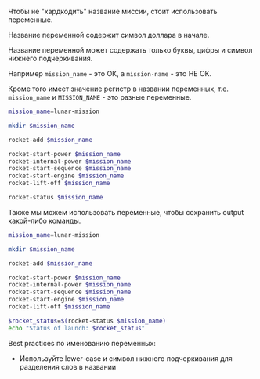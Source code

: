 Чтобы не "хардкодить" название миссии, стоит использовать переменные.

Название переменной содержит символ доллара в начале.

Название переменной может содержать только буквы, цифры и символ нижнего подчеркивания.

Например `mission_name` - это ОК, а `mission-name` - это НЕ ОК.

Кроме того имеет значение регистр в названии переменных, т.е. `mission_name` и `MISSION_NAME` - это разные переменные.

```bash
mission_name=lunar-mission

mkdir $mission_name

rocket-add $mission_name

rocket-start-power $mission_name
rocket-internal-power $mission_name
rocket-start-sequence $mission_name
rocket-start-engine $mission_name
rocket-lift-off $mission_name

rocket-status $mission_name
```

Также мы можем использовать переменные, чтобы сохранить output какой-либо команды.

```bash
mission_name=lunar-mission

mkdir $mission_name

rocket-add $mission_name

rocket-start-power $mission_name
rocket-internal-power $mission_name
rocket-start-sequence $mission_name
rocket-start-engine $mission_name
rocket-lift-off $mission_name

$rocket_status=$(rocket-status $mission_name)
echo "Status of launch: $rocket_status"
```

Best practices по именованию переменных:
- Используйте lower-case и символ нижнего подчеркивания для разделения слов в названии